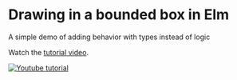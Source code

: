 # Drawing in a bounded box in Elm
A simple demo of adding behavior with types instead of logic

Watch the [tutorial video](https://www.youtube.com/watch?v=DxCca6_wdwI).


[![Youtube tutorial](https://img.youtube.com/vi/DxCca6_wdwI/0.jpg)](https://www.youtube.com/watch?v=DxCca6_wdwI)
